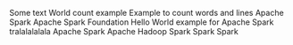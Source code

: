 Some text
World count example
Example to count words and lines
Apache Spark
Apache Spark Foundation
Hello World example for Apache Spark
tralalalalala
Apache Spark
Apache Hadoop
Spark Spark Spark